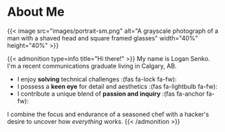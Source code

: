 # About Me

{{< image src="images/portrait-sm.png" alt="A grayscale photograph of a man with a shaved head and square framed glasses" width="40%" height="40%" >}}

{{< admonition type=info title="Hi there!" >}}
My name is Logan Senko. <br>
I'm a recent communications graduate living in Calgary, AB.
* I enjoy **solving** technical challenges :(fas fa-lock fa-fw):
* I possess a **keen eye** for detail and aesthetics :(fas fa-lightbulb fa-fw):
* I contribute a unique blend of **passion and inquiry** :(fas fa-anchor fa-fw):

I combine the focus and endurance of a seasoned chef with a hacker's desire to uncover how *everything* works.
{{< /admonition >}}

